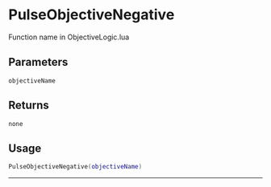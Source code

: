 # PulseObjectiveNegative
Function name in ObjectiveLogic.lua
## Parameters
`objectiveName`
## Returns
`none`
## Usage
```lua
PulseObjectiveNegative(objectiveName)
```
---
